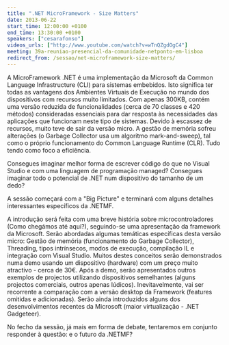 ```yaml
---
title: ".NET MicroFramework - Size Matters"
date: 2013-06-22
start_time: 12:00:00 +0100
end_time: 13:30:00 +0100
speakers: ["cesarafonso"]
videos_urls: ["http://www.youtube.com/watch?v=wTnQZgdOgC4"]
meeting: 39a-reuniao-presencial-da-comunidade-netponto-em-lisboa
redirect_from: /sessao/net-microframework-size-matters/
---
```

A MicroFramework .NET é uma implementação da Microsoft da Common Language Infrastructure (CLI) para sistemas embebidos. Isto significa ter todas as vantagens dos Ambientes Virtuais de Execução no mundo dos dispositivos com recursos muito limitados. Com apenas 300KB, contém uma versão reduzida de funcionalidades (cerca de 70 classes e 420 métodos) consideradas essenciais para dar resposta às necessidades das aplicações que funcionam neste tipo de sistemas. Devido à escassez de recursos, muito teve de sair da versão micro. A gestão de memória sofreu alterações (o Garbage Collector usa um algoritmo mark-and-sweep), tal como o próprio funcionamento do Common Language Runtime (CLR). Tudo tendo como foco a eficiência.

Consegues imaginar melhor forma de escrever código do que no Visual Studio e com uma linguagem de programação managed? Consegues imaginar todo o potencial de .NET num dispositivo do tamanho de um dedo?

A sessão começará com a "Big Picture" e terminará com alguns detalhes interessantes específicos da .NETMF.

A introdução será feita com uma breve história sobre microcontroladores (Como chegámos até aqui?), seguindo-se uma apresentação da framework da Microsoft. Serão abordadas algumas temáticas específicas desta versão micro: Gestão de memória (funcionamento do Garbage Collector), Threading, tipos intrínsecos, modos de execução, compilação IL e integração com Visual Studio. Muitos destes conceitos serão demonstrados numa demo usando um dispositivo (hardware) com um preço muito atractivo - cerca de 30€. Após a demo, serão apresentados outros exemplos de projectos utilizando dispositivos semelhantes (alguns projectos comerciais, outros apenas lúdicos). Inevitavelmente, vai ser recorrente a comparação com a versão desktop da Framework (features omitidas e adicionadas). Serão ainda introduzidos alguns dos desenvolvimentos recentes da Microsoft (maior virtualização - .NET Gadgeteer).

No fecho da sessão, já mais em forma de debate, tentaremos em conjunto responder à questão: e o futuro da .NETMF? 

